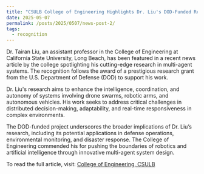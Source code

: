 ```yaml
---
title: "CSULB College of Engineering Highlights Dr. Liu's DOD-Funded Research on Multi-Agent Systems"
date: 2025-05-07
permalink: /posts/2025/0507/news-post-2/
tags:
  - recognition
---
```


Dr. Tairan Liu, an assistant professor in the College of Engineering at California State University, Long Beach, has been featured in a recent news article by the college spotlighting his cutting-edge research in multi-agent systems. The recognition follows the award of a prestigious research grant from the U.S. Department of Defense (DOD) to support his work.

Dr. Liu's research aims to enhance the intelligence, coordination, and autonomy of systems involving drone swarms, robotic arms, and autonomous vehicles. His work seeks to address critical challenges in distributed decision-making, adaptability, and real-time responsiveness in complex environments.

The DOD-funded project underscores the broader implications of Dr. Liu’s research, including its potential applications in defense operations, environmental monitoring, and disaster response. The College of Engineering commended his for pushing the boundaries of robotics and artificial intelligence through innovative multi-agent system design.

To read the full article, visit: [College of Engineering, CSULB](https://www.csulb.edu/college-of-engineering/article/advancing-multi-agent-systems-drone-swarms-robotic-arms-and)

